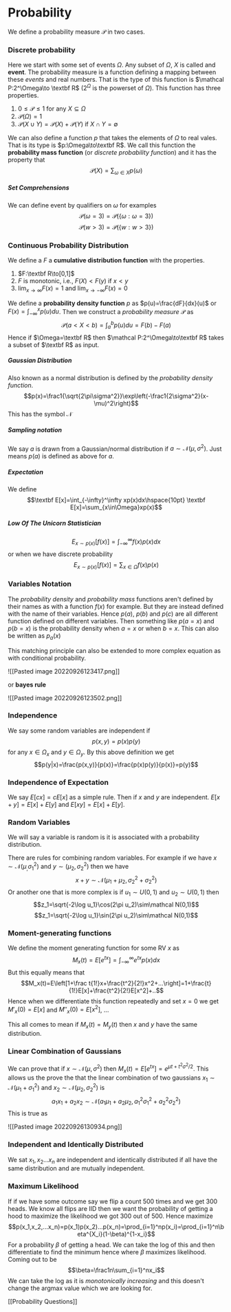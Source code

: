 # Probability
We define a probability measure $\mathcal P$ in two cases.

### Discrete probability
Here we start with some set of events $\Omega$. Any subset of $\Omega$, $X$ is called and **event**. The probability measure is a function defining a mapping between these *events* and real numbers. That is the type of this function is $\mathcal P:2^\Omega\to \textbf R$ ($2^\Omega$ is the powerset of $\Omega$).  This function has three properties.

1. $0\le\mathcal P\le 1$ for any $X\subseteq \Omega$ 
2. $\mathcal P(\Omega)=1$ 
3. $\mathcal P(X\cup Y)=\mathcal P(X)+\mathcal P(Y)$ if $X\cap Y = \emptyset$  

We can also define a function $p$ that takes the elements of $\Omega$ to real vales. That is its type is $p:\Omega\to\textbf R$. We call this function the **probability mass function** (or *discrete probability function*) and it has the property that $$\mathcal P(X)=\sum_{\omega\in X}p(\omega)$$
##### Set Comprehensions
We can define event by qualifiers on $\omega$ for examples $$\mathcal P(\omega=3)=\mathcal P(\{\omega:\omega=3\})$$$$\mathcal P(w>3)=\mathcal P(\{w:w>3\})$$
### Continuous Probability Distribution
We define a $F$ a **cumulative distribution function** with the properties. 

1. $F:\textbf R\to[0,1]$ 
2. $F$ is monotonic, i.e., $F(X)<F(y)$ if $x<y$
3. $\lim_{x\to\infty}F(x)=1$ and $\lim_{x\to -\infty}F(x)=0$  

We define a **probability density function** $p$ as $p(u)=\frac{dF}{dx}(u)$ or $F(x)=\int_{-\infty}^xp(u)du$. Then we construct a *probability measure* $\mathcal P$ as $$\mathcal P(a<X<b)=\int_a^bp(u)du=F(b)-F(a)$$Hence if $\Omega=\textbf R$ then $\mathcal P:2^\Omega\to\textbf R$ takes a subset of $\textbf R$ as input.

##### Gaussian Distribution
Also known as a normal distribution is defined by the *probability density function*. $$p(x)=\frac1{\sqrt{2\pi\sigma^2}}\exp\left(-\frac1{2\sigma^2}(x-\mu)^2\right)$$This has the symbol $\mathcal N$ 

##### Sampling notation
We say $a$ is drawn from a Gaussian/normal distribution if $a\sim\mathcal N(\mu,\sigma^2)$. Just means $p(a)$ is defined as above for $a$.

##### Expectation
We define $$\textbf E[x]=\int_{-\infty}^\infty xp(x)dx\hspace{10pt} \textbf E[x]=\sum_{x\in\Omega}xp(x)$$

##### Low Of The Unicorn Statistician
$$E_{x\sim p(x)}[f(x)]=\int_{-\infty}^\infty f(x)p(x)dx$$
or when we have discrete probability$$E_{x\sim p(x)}[f(x)]=\sum_{x\in\Omega}f(x)p(x)$$
### Variables Notation
The *probability density* and *probability mass* functions aren't defined by their names as with a function $f(x)$ for example. But they are instead defined with the name of their variables. Hence $p(a)$, $p(b)$ and $p(c)$ are all different function defined on different variables. Then something like $p(a=x)$ and $p(b=x)$ is the probability density when $a=x$ or when $b=x$. This can also be written as $p_a(x)$

This matching principle can also be extended to more complex equation as with conditional probability.

![[Pasted image 20220926123417.png]]

or **bayes rule**

![[Pasted image 20220926123502.png]]

### Independence
We say some random variables are independent if $$p(x,y)=p(x)p(y)$$ for any $x\in \Omega_x$ and $y\in\Omega_y$. By this above definition we get $$p(y|x)=\frac{p(x,y)}{p(x)}=\frac{p(x)p(y)}{p(x)}=p(y)$$ 
### Independence of Expectation
We say $E[cx]=cE[x]$ as a simple rule. Then if $x$ and $y$ are independent. $E[x+y]=E[x]+E[y]$ and $E[xy]=E[x]+E[y]$.

### Random Variables
We will say a variable is random is it is associated with a probability distribution.

There are rules for combining random variables. For example if we have $x\sim\mathcal N(\mu_,\sigma_1^2)$ and $y\sim\mathcal(\mu_2,\sigma_2^2)$ then we have $$x+y\sim\mathcal N\left(\mu_1+\mu_2,\sigma_2^2+\sigma_2^2\right)$$Or another one that is more complex is if $u_1\sim U(0,1)$ and $u_2\sim U(0,1)$ then $$z_1=\sqrt{-2\log u_1}\cos(2\pi u_2)\sim\mathcal N(0,1)$$$$z_1=\sqrt{-2\log u_1}\sin(2\pi u_2)\sim\mathcal N(0,1)$$    

### Moment-generating functions
We define the moment generating function for some RV $x$ as $$M_x(t)=E[e^{tx}]=\int_{-\infty}^\infty e^{tx}p(x)dx$$But this equally means that $$M_x(t)=E\left[1+\frac t{1!}x+\frac{t^2}{2!}x^2+...\right]=1+\frac{t}{1!}E[x]+\frac{t^2}{2!}E[x^2]+..$$ Hence when we differentiate this function repeatedly and set $x=0$ we get $M'_x(0)=E[x]$ and $M''_x(0)=E[x^2]$, ...

This all comes to mean if $M_x(t)=M_y(t)$ then $x$ and $y$ have the same distribution.

### Linear Combination of Gaussians
We can prove that if $x\sim\mathcal N(\mu,\sigma^2)$ then $M_x(t)=E[e^{tx}]=e^{\mu t+t^2\sigma^2/2}$. This allows us the prove the that the linear combination of two gaussians $x_1\sim\mathcal N(\mu_1+\sigma_1^2)$ and $x_2\sim\mathcal N(\mu_2,\sigma_2^2)$ is $$a_1x_1+a_2x_2\sim\mathcal N(a_1\mu_1+a_2\mu_2,a_1^2\sigma_1^2+a_2^2\sigma_2^2)$$ This is true as

![[Pasted image 20220926130934.png]]

### Independent and Identically Distributed
We sat $x_1, x_2 ... x_n$ are independent and identically distributed if all have the same distribution and are mutually independent.

### Maximum Likelihood
If if we have some outcome say we flip a count 500 times and we get 300 heads. We know all flips are IID  then we want the probability of getting a hood to maximize the likelihood we got 300 out of 500. Hence maximize $$p(x_1,x_2,...x_n)=p(x_1)p(x_2)...p(x_n)=\prod_{i=1}^np(x_i)=\prod_{i=1}^n\beta^{X_i}(1-\beta)^{1-x_i}$$For a probability $\beta$ of getting a head. We can take the log of this and then differentiate to find the minimum hence where $\beta$ maximizes likelihood. Coming out to be $$\beta=\frac1n\sum_{i=1}^nx_i$$We can take the log as it is *monotonically increasing* and this doesn't change the argmax value which we are looking for.

[[Probability Questions]]
